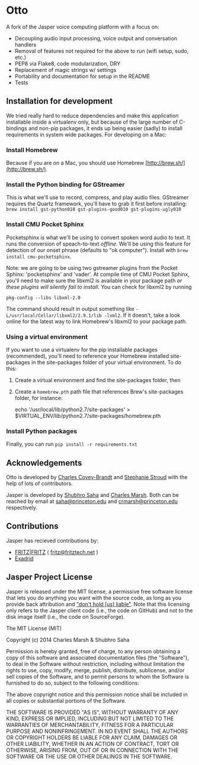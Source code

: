 # Otto

A fork of the Jasper voice computing platform with a focus on:

 - Decoupling audio input processing, voice output and conversation handlers
 - Removal of features not required for the above to run (wifi setup, sudo, etc.)
 - PEP8 via Flake8, code modularization, DRY
 - Replacement of magic strings w/ settings
 - Portability and documentation for setup in the README
 - Tests

## Installation for development

We tried really hard to reduce dependencies and make this application installable inside a virtualenv only, but because of the large number of C-bindings and non-pip packages, it ends up being easier (sadly) to install requirements in system wide packages. For developing on a Mac:

### Install Homebrew

Because if you are on a Mac, you should use Homebrew [http://brew.sh/](http://brew.sh/).

### Install the Python binding for GStreamer

This is what we'll use to record, compress, and play audio files. GStreamer requires the Quartz framework, you'll have to grab it first before installing: `brew install gst-python010 gst-plugins-good010 gst-plugins-ugly010`

### Install CMU Pocket Sphinx

Pocketsphinx is what we'll be using to convert spoken word audio to text. It runs the conversion of speach-to-text _offline_. We'll be using this feature for detection of our onset phrase (defaults to "ok computer"). Install with `brew install cmu-pocketsphinx`.

Note: we are going to be using two gstreamer plugins from the Pocket Sphinx: 'pocketsphinx' and 'vader'. At compile time of CMU Pocket Sphinx, you'll need to make sure the libxml2 is available in your package path _or these plugins will silently fail to install_. You can check for libxml2 by running

    pkg-config --libs libxml-2.0

The command should result in output something like `-L/usr/local/Cellar/libxml2/2.9.1/lib -lxml2`. If it doesn't, take a look online for the latest way to link Homebrew's libxml2 to your package path.

### Using a virtual environment
If you want to use a virtualenv for the pip installable packages (recommended), you'll need to reference your Homebrew installed site-packages in the site-packages folder of your virtual environment. To do this:

1. Create a virtual environment and find the site-packages folder, then
2. Create a `homebrew.pth` path file that references Brew's site-packages folder, for instance:

    echo '/usr/local/lib/python2.7/site-packages' > $VIRTUAL_ENV/lib/python2.7/site-packages/homebrew.pth

### Install Python packages
Finally, you can run `pip install -r requirements.txt`

## Acknowledgements
Otto is developed by [Charles Covey-Brandt](http://github.com/chazcb) and [Stephanie Stroud](http://github.com/stroud109) with the help of lots of contributors.

Jasper is developed by [Shubhro Saha](http://www.princeton.edu/~saha/) and [Charles Marsh](http://www.princeton.edu/~crmarsh/). Both can be reached by email at [saha@princeton.edu](mailto:saha@princeton.edu) and [crmarsh@princeton.edu](mailto:crmarsh@princeton.edu) respectively.

## Contributions

Jasper has recieved contributions by:
- [FRITZ|FRITZ](http://www.fritztech.net) ( [fritz@fritztech.net](mailto:fritz@fritztech.net) )
- [Exadrid](https://github.com/Exadrid)

## Jasper Project License

Jasper is released under the MIT license, a permissive free software license that lets you do anything you want with the source code, as long as you provide back attribution and ["don't hold \[us\] liable"](http://choosealicense.com). Note that this licensing only refers to the Jasper client code (i.e.,  the code on GitHub) and not to the disk image itself (i.e., the code on SourceForge).

The MIT License (MIT)

Copyright (c) 2014 Charles Marsh & Shubhro Saha

Permission is hereby granted, free of charge, to any person obtaining a copy
of this software and associated documentation files (the "Software"), to deal
in the Software without restriction, including without limitation the rights
to use, copy, modify, merge, publish, distribute, sublicense, and/or sell
copies of the Software, and to permit persons to whom the Software is
furnished to do so, subject to the following conditions:

The above copyright notice and this permission notice shall be included in all
copies or substantial portions of the Software.

THE SOFTWARE IS PROVIDED "AS IS", WITHOUT WARRANTY OF ANY KIND, EXPRESS OR
IMPLIED, INCLUDING BUT NOT LIMITED TO THE WARRANTIES OF MERCHANTABILITY,
FITNESS FOR A PARTICULAR PURPOSE AND NONINFRINGEMENT. IN NO EVENT SHALL THE
AUTHORS OR COPYRIGHT HOLDERS BE LIABLE FOR ANY CLAIM, DAMAGES OR OTHER
LIABILITY, WHETHER IN AN ACTION OF CONTRACT, TORT OR OTHERWISE, ARISING FROM,
OUT OF OR IN CONNECTION WITH THE SOFTWARE OR THE USE OR OTHER DEALINGS IN THE
SOFTWARE.
